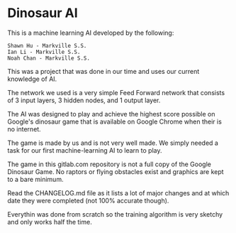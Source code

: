 # Dinosaur AI

This is a machine learning AI developed by the following:
    
    Shawn Hu - Markville S.S.
    Ian Li - Markville S.S.
    Noah Chan - Markville S.S.
    
This was a project that was done in our time and uses our current knowledge of
AI.

The network we used is a very simple Feed Forward network that consists of 3
input layers, 3 hidden nodes, and 1 output layer.

The AI was designed to play and achieve the highest score possible on Google's
dinosaur game that is available on Google Chrome when their is no internet.

The game is made by us and is not very well made. We simply needed a task for
our first machine-learning AI to learn to play.

The game in this gitlab.com repository is not a full copy of the Google
Dinosaur Game. No raptors or flying obstacles exist and graphics
are kept to a bare minimum.

Read the CHANGELOG.md file as it lists a lot of major changes and at which date
they were completed (not 100% accurate though).

Everythin was done from scratch so the training algorithm is very sketchy and
only works half the time.